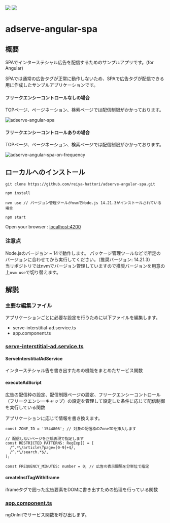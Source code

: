 ![](https://img.shields.io/badge/11.2.14-Angular-DD0031.svg?logo=angular&style=plastic)
![](https://img.shields.io/badge/~14.21.3-Node.js-339933.svg?logo=node.js&style=plastic)
# adserve-angular-spa

## 概要
SPAでインターステシャル広告を配信するためのサンプルアプリです。(for Angular)

SPAでは通常の広告タグが正常に動作しないため、SPAで広告タグが配信できる用に作成したサンプルアプリケーションです。

#### フリークエンシーコントロールなしの場合

TOPページ、ページネーション、検索ページでは配信制限がかかっております。

![adserve-angular-spa](https://github.com/reiya-hattori/adserve-angular-spa/assets/135287492/18a15a59-6e2e-4ebf-a5e5-dbf811fa2c31)

#### フリークエンシーコントロールありの場合

TOPページ、ページネーション、検索ページでは配信制限がかかっております。

![adserve-angular-spa-on-frequency](https://github.com/reiya-hattori/adserve-angular-spa/assets/135287492/d48c15e2-ef3f-4cbe-8eec-628afcb58212)

## ローカルへのインストール
```
git clone https://github.com/reiya-hattori/adserve-angular-spa.git

npm install

nvm use // バージョン管理ツールがnvmでNode.js 14.21.3がインストールされている場合

npm start
```

Open your browser : [localhost:4200](http://localhost:4200/)

### 注意点
Node.jsのバージョン ~ 14で動作します。
パッケージ管理ツールなどで所定のバージョンに合わせてから実行してください。（推奨バージョン: 14.21.3）\
当リポジトリではnvmでバージョン管理していますので推奨バージョンを用意の上`nvm use`で切り替えます。
## 解説

### 主要な編集ファイル
アプリケーションごとに必要な設定を行うために以下ファイルを編集します。
- serve-interstitial-ad.service.ts
- app.component.ts

### [serve-interstitial-ad.service.ts](./src/app/services/serve-interstitial-ad.service.ts)

#### ServeInterstitialAdService
インターステシャル告を書き出すための機能をまとめたサービス関数

#### executeAdScript
広告の配信枠の設定、配信制限ページの設定、フリークエンシーコントロール（フリークエンシーキャップ）の設定を管理して設定した条件に応じて配信制御を実行している関数

アプリケーションに応じて情報を書き換えます。
```
const ZONE_ID = '1544806'; // 対象の配信枠のZoneIDを挿入します

// 配信しないページを正規表現で指定します
const RESTRICTED_PATTERNS: RegExp[] = [
  /^.*\/article\?page=[0-9]+$/,
  /^.*\/search.*$/,
];

const FREQUENCY_MINUTES: number = 0; // 広告の表示間隔を分単位で指定
```

#### createInstTagWithIframe
iframeタグで囲った広告要素をDOMに書き出すための処理を行っている関数

### [app.component.ts](./src/app/app.component.ts)
ngOnInitでサービス関数を呼び出します。
